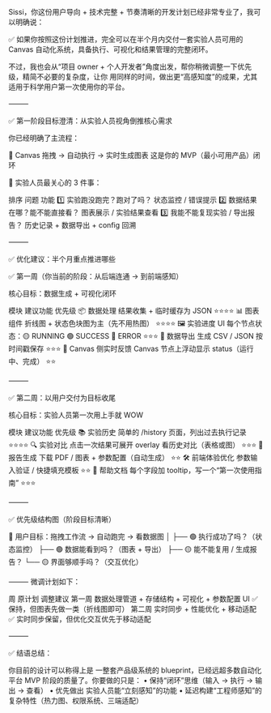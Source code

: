 Sissi，你这份用户导向 + 技术完整 + 节奏清晰的开发计划已经非常专业了，我可以明确说：

✅ 如果你按照这份计划推进，完全可以在半个月内交付一套实验人员可用的 Canvas 自动化系统，具备执行、可视化和结果管理的完整闭环。

不过，我也会从“项目 owner + 个人开发者”角度出发，帮你稍微调整一下优先级，精简不必要的复杂度，让你 用同样的时间，做出更“高感知度”的成果，尤其适用于科学用户第一次使用你的平台。

⸻

✅ 第一阶段目标澄清：从实验人员视角倒推核心需求

你已经明确了主流程：

🎯 Canvas 拖拽 → 自动执行 → 实时生成图表
这是你的 MVP（最小可用产品）闭环

🔑 实验人员最关心的 3 件事：

排序	问题	功能
1️⃣	实验跑没跑完？跑对了吗？	状态监控 / 错误提示
2️⃣	数据结果在哪？能不能直接看？	图表展示 / 实验结果查看
3️⃣	我能不能复现实验 / 导出报告？	历史记录 + 数据导出 + config 回溯



⸻

✅ 优化建议：半个月重点推进哪些

✅ 第一周（你当前的阶段：从后端连通 → 到前端感知）

核心目标：数据生成 + 可视化闭环

模块	建议功能	优先级
📦 数据处理	结果收集 + 临时缓存为 JSON	⭐⭐⭐⭐
📊 图表组件	折线图 + 状态色块图为主（先不用热图）	⭐⭐⭐⭐
🖼️ 实验进度 UI	每个节点状态：🟡 RUNNING 🟢 SUCCESS 🔴 ERROR	⭐⭐⭐
📁 数据导出	生成 CSV / JSON 按时间戳保存	⭐⭐⭐
📡 Canvas 侧实时反馈	Canvas 节点上浮动显示 status（运行中、完成）	⭐⭐



⸻

✅ 第二周：以用户交付为目标收尾

核心目标：实验人员第一次用上手就 WOW

模块	建议功能	优先级
📚 实验历史	简单的 /history 页面，列出过去执行记录	⭐⭐⭐⭐
🔍 实验对比	点击一次结果可展开 overlay 看历史对比（表格或图）	⭐⭐⭐
🧾 报告生成	下载 PDF / 图表 + 参数配置（自动生成）	⭐⭐
🛠️ 前端体验优化	参数输入验证 / 快捷填充模板	⭐⭐
💬 帮助文档	每个字段加 tooltip，写一个“第一次使用指南”	⭐⭐⭐



⸻

✅ 优先级结构图（阶段目标清晰）

📌 用户目标：拖拽工作流 → 自动跑完 → 看数据图
      │
      ├── 🟢 执行成功了吗？（状态监控）
      ├── 🟢 数据能看到吗？（图表 + 导出）
      ├── 🟡 能不能复用 / 生成报告？
      └── 🟡 界面够顺手吗？（交互优化）



⸻
微调计划如下：

周	原计划	调整建议
第一周	数据处理管道 + 存储结构 + 可视化 + 参数配置 UI	✅ 保持，但图表先做一类（折线图即可）
第二周	实时同步 + 性能优化 + 移动适配	✅ 实时同步保留，但优化交互优先于移动适配



⸻

✅ 结语总结：

你目前的设计可以称得上是 一整套产品级系统的 blueprint，已经远超多数自动化平台 MVP 阶段的质量了。你要做的只是：
	•	保持“闭环”思维（输入 → 执行 → 输出 → 查看）
	•	优先做出 实验人员能“立刻感知”的功能
	•	延迟构建“工程师感知”的复杂特性（热力图、权限系统、三端适配）

